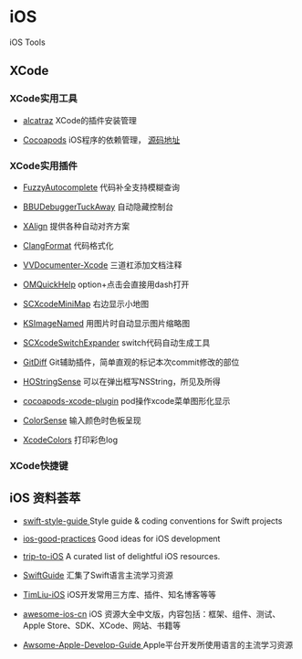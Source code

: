 # iOS
iOS Tools



## XCode

### XCode实用工具

- [alcatraz](http://alcatraz.io/) XCode的插件安装管理
 
- [Cocoapods](https://cocoapods.org/) iOS程序的依赖管理， [源码地址](https://github.com/CocoaPods/CocoaPods)


### XCode实用插件

- [FuzzyAutocomplete](https://github.com/FuzzyAutocomplete/FuzzyAutocompletePlugin)  代码补全支持模糊查询

- [BBUDebuggerTuckAway](https://github.com/neonichu/BBUDebuggerTuckAway) 自动隐藏控制台

- [XAlign](https://github.com/qfish/XAlign)   提供各种自动对齐方案

- [ClangFormat](https://github.com/travisjeffery/ClangFormat-Xcode) 代码格式化

- [VVDocumenter-Xcode](https://github.com/onevcat/VVDocumenter-Xcode) 三道杠添加文档注释

- [OMQuickHelp](https://github.com/omz/Dash-Plugin-for-Xcode) option+点击会直接用dash打开

- [SCXcodeMiniMap](https://github.com/stefanceriu/SCXcodeMiniMap)  右边显示小地图

- [KSImageNamed](https://github.com/ksuther/KSImageNamed-Xcode)  用图片时自动显示图片缩略图

- [SCXcodeSwitchExpander](https://github.com/stefanceriu/SCXcodeSwitchExpander)  switch代码自动生成工具

- [GitDiff](https://github.com/johnno1962/GitDiff)  Git辅助插件，简单直观的标记本次commit修改的部位

- [HOStringSense](https://github.com/omz/ColorSense-for-Xcode)  可以在弹出框写NSString，所见及所得

- [cocoapods-xcode-plugin](https://github.com/kattrali/cocoapods-xcode-plugin)  pod操作xcode菜单图形化显示

- [ColorSense](https://github.com/omz/ColorSense-for-Xcode)  输入颜色时色板呈现

- [XcodeColors](https://github.com/robbiehanson/XcodeColors)  打印彩色log

### XCode快捷键


## iOS 资料荟萃

- [swift-style-guide ](https://github.com/github/swift-style-guide)Style guide & coding conventions for Swift projects

- [ios-good-practices](https://github.com/futurice/ios-good-practices) Good ideas for iOS development

- [trip-to-iOS](https://github.com/Aufree/trip-to-iOS)  A curated list of delightful iOS resources.

- [SwiftGuide](https://github.com/ipader/SwiftGuide) 汇集了Swift语言主流学习资源

- [TimLiu-iOS](https://github.com/Tim9Liu9/TimLiu-iOS) iOS开发常用三方库、插件、知名博客等等

- [awesome-ios-cn](https://github.com/jobbole/awesome-ios-cn) iOS 资源大全中文版，内容包括：框架、组件、测试、Apple Store、SDK、XCode、网站、书籍等

- [Awsome-Apple-Develop-Guide ](https://github.com/icepy/Awsome-Apple-Develop-Guide)Apple平台开发所使用语言的主流学习资源





